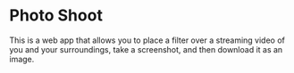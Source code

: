# Photo Shoot

This is a web app that allows you to place a filter over a streaming video of you and your surroundings, take a screenshot, and then download it as an image.
